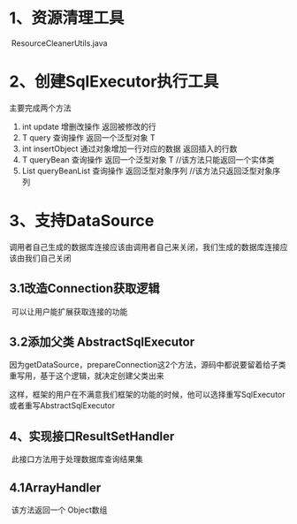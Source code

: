 #   1、资源清理工具

​	ResourceCleanerUtils.java 

#	2、创建SqlExecutor执行工具

主要完成两个方法

1. int update	增删改操作  返回被修改的行
2. T query		 查询操作	 返回一个泛型对象 T
3. int insertObject 通过对象增加一行对应的数据 返回插入的行数
4. T queryBean 查询操作     返回一个泛型对象 T //该方法只能返回一个实体类
5. List<T> queryBeanList   查询操作 返回泛型对象序列  //该方法只返回泛型对象序列



#	3、支持DataSource

​	调用者自己生成的数据库连接应该由调用者自己来关闭，我们生成的数据库连接应该由我们自己关闭

##	3.1改造Connection获取逻辑

​	可以让用户能扩展获取连接的功能

##	3.2添加父类 AbstractSqlExecutor

因为getDataSource，prepareConnection这2个方法，源码中都说要留着给子类重写用，基于这个逻辑，就决定创建父类出来

这样，框架的用户在不满意我们框架的功能的时候，他可以选择重写SqlExecutor或者重写AbstractSqlExecutor

##	4、实现接口ResultSetHandler

​	此接口方法用于处理数据库查询结果集

##	4.1ArrayHandler

​	该方法返回一个 Object数组







